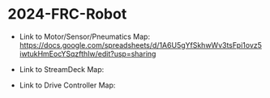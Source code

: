 # 2024-FRC-Robot
 - Link to Motor/Sensor/Pneumatics Map: https://docs.google.com/spreadsheets/d/1A6U5gYfSkhwWv3tsFpi1ovz5iwtukHmEocYSqzfthIw/edit?usp=sharing
   
 - Link to StreamDeck Map:
   
 - Link to Drive Controller Map:
